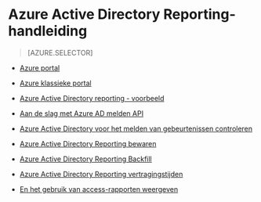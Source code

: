 <properties
   pageTitle="Azure Active Directory Reporting Guide | Microsoft Azure"
   description="Een gids met alle artikelen Azure Active Directory Reporting"
   services="active-directory"
   documentationCenter=""
   authors="dhanyahk"
   manager="femila"
   editor=""/>

<tags
   ms.service="active-directory"
   ms.devlang="na"
   ms.topic="article"
   ms.tgt_pltfrm="na"
   ms.workload="identity"
   ms.date="10/24/2016"
   ms.author="femila"/>


# <a name="azure-active-directory-reporting-guide"></a>Azure Active Directory Reporting-handleiding

> [AZURE.SELECTOR]
- [Azure portal](active-directory-reporting-azure-portal.md)
- [Azure klassieke portal](active-directory-reporting-guide.md)

 - [Azure Active Directory reporting - voorbeeld](active-directory-reporting-azure-portal.md)
 - [Aan de slag met Azure AD melden API](active-directory-reporting-api-getting-started.md)
 - [Azure Active Directory voor het melden van gebeurtenissen controleren](active-directory-reporting-audit-events.md)
 - [Azure Active Directory Reporting bewaren](active-directory-reporting-retention.md)
 - [Azure Active Directory Reporting Backfill](active-directory-reporting-backfill.md)
 - [Azure Active Directory Reporting vertragingstijden](active-directory-reporting-latencies.md)
 - [En het gebruik van access-rapporten weergeven](active-directory-view-access-usage-reports.md)
